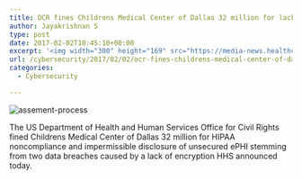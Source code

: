 ```yaml
---
title: OCR fines Childrens Medical Center of Dallas 32 million for lack of encryption
author: Jayakrishnan S
type: post
date: 2017-02-02T10:45:10+00:00
excerpt: '<img width="300" height="169" src="https://media-news.healthcareguys.com/wp-content/uploads/2017/02/OCR_fines__1486032311-300x169.jpg" class="attachment-medium size-medium wp-post-image" alt="" style="display: block; margin-bottom: 5px; clear:both;max-width: 100%;" srcset="https://media-news.healthcareguys.com/wp-content/uploads/2017/02/OCR_fines__1486032311-300x169.jpg 300w, https://media-news.healthcareguys.com/wp-content/uploads/2017/02/OCR_fines__1486032311-100x56.jpg 100w, https://media-news.healthcareguys.com/wp-content/uploads/2017/02/OCR_fines__1486032311.jpg 712w" sizes="(max-width: 300px) 100vw, 300px" />The US Department of Health and Human Services Office for Civil Rights fined Childrens Medical Center of Dallas 32 million for HIPAA noncompliance and impermissible disclosure of unsecured ePHI stemming from two data breaches caused by a lack of encryption HHS announced today '
url: /cybersecurity/2017/02/02/ocr-fines-childrens-medical-center-of-dallas-32-million-for-lack-of-encryption/
categories:
  - Cybersecurity

---
```

 ![assement-process](/blog/OCR_fines__1486032311-300x169.jpg#center) 

 The US Department of Health and Human Services Office for Civil Rights fined Childrens Medical Center of Dallas 32 million for HIPAA noncompliance and impermissible disclosure of unsecured ePHI stemming from two data breaches caused by a lack of encryption HHS announced today.